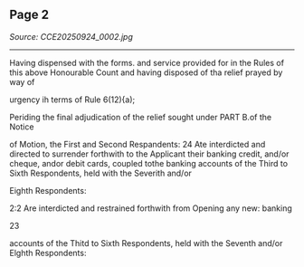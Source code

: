 ## Page 2

*Source: CCE20250924_0002.jpg*

---

Having dispensed with the forms. and service provided for in the Rules of this
above Honourable Count and having disposed of tha relief prayed by way of

urgency ih terms of Rule 6(12){a);

Periding the final adjudication of the relief sought under PART B.of the Notice

of Motion, the First and Second Respandents:
24 Ate interdicted and directed to surrender forthwith to the Applicant their
banking credit, and/or cheque, andor debit cards, coupled tothe banking
accounts of the Third to Sixth Respondents, held with the Severith and/or

Eighth Respondents:

2:2 Are interdicted and restrained forthwith from Opening any new: banking

23

accounts of the Thitd to Sixth Respondents, held with the Seventh and/or
Elghth Respondents: